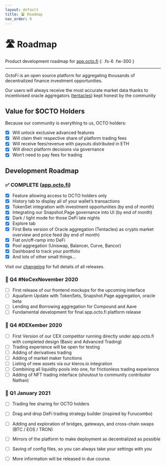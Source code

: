 ```yaml
---
layout: default
title: 🛣️ Roadmap
nav_order: 9
---
```


# 🛣️ Roadmap

Product development roadmap for [app.octo.fi](https://app.octo.fi)
{: .fs-6 .fw-300 }

---

OctoFi is an open source platform for aggregating thousands of decentralized finance investment opportunities.

Our users will always receive the most accurate market data thanks to incentivised oracle aggregators ([tentacles](/docs/tentacles/)) kept honest by the community

## Value for $OCTO Holders

Because our community is everything to us, OCTO holders:

- [x] Will unlock exclusive advanced features
- [x] Will claim their respective share of platform trading fees
- [x] Will receive fees/revenue with payouts distributed in ETH
- [x] Will direct platform decisions via governance
- [x] Won’t need to pay fees for trading

## Development Roadmap

### ✅ COMPLETE ([app.octo.fi](https://app.octo.fi))

- [x] Feature allowing access to OCTO holders only
- [x] History tab to display all of your wallet’s transactions
- [x] TokenSet integration with investment opportunities (by end of month)
- [x] Integrating our Snapshot.Page governance into UI (by end of month)
- [x] Dark / light mode for those DeFi late nights
- [x] Explore tab
- [x] First Beta version of Oracle aggregation (Tentacles) as crypto market overview and price feed (by end of month)
- [x] Fiat on/off-ramp into DeFi
- [x] Pool aggregation (Uniswap, Balancer, Curve, Bancor)
- [x] Dashboard to track your portfolio
- [x] And lots of other small things…

Visit our [changelog](/docs/changelog/) for full details of all releases.

### 🚧 Q4 \#NoCexNovember 2020

- [ ] First release of our frontend mockups for the upcoming interface
- [ ] Aquafarm Update with TokenSets, Snapshot.Page aggregation, oracle beta
- [ ] Lending and Borrowing aggregation for Compound and Aave
- [ ] Fundamental development for final app.octo.fi platform release

### 🚧 Q4 \#DEXember 2020

- [ ] First Version of our CEX competitor running directly under app.octo.fi with completed design (Basic and Advanced Trading)
- [ ] Trading experience will be open for testing
- [ ] Adding of derivatives trading
- [ ] Adding of market maker functions
- [ ] Listing of new assets via our kleros.io integration
- [ ] Combining all liquidity pools into one, for frictionless trading experience
- [ ] Adding of NFT trading interface (shoutout to community contributor Nathan)

### 🚧 Q1 January 2021

- [ ] Trading fee sharing for OCTO holders
- [ ] Drag and drop DeFi trading strategy builder (inspired by Furucombo)
- [ ] Adding and exploration of bridges, gateways, and cross-chain swaps (BTC / EOS / TRON)
- [ ] Mirrors of the platform to make deployment as decentralized as possible
- [ ] Saving of config files, so you can always take your settings with you
- [ ] More information will be released in due course.



